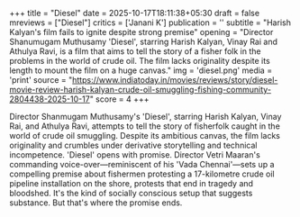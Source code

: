 +++
title = "Diesel"
date = 2025-10-17T18:11:38+05:30
draft = false
mreviews = ["Diesel"]
critics = ['Janani K']
publication = ''
subtitle = "Harish Kalyan's film fails to ignite despite strong premise"
opening = "Director Shanumugam Muthusamy 'Diesel', starring Harish Kalyan, Vinay Rai and Athulya Ravi, is a film that aims to tell the story of a fisher folk in the problems in the world of crude oil. The film lacks originality despite its length to mount the film on a huge canvas."
img = 'diesel.png'
media = 'print'
source = "https://www.indiatoday.in/movies/reviews/story/diesel-movie-review-harish-kalyan-crude-oil-smuggling-fishing-community-2804438-2025-10-17"
score = 4
+++

Director Shanmugam Muthusamy's 'Diesel', starring Harish Kalyan, Vinay Rai, and Athulya Ravi, attempts to tell the story of fisherfolk caught in the world of crude oil smuggling. Despite its ambitious canvas, the film lacks originality and crumbles under derivative storytelling and technical incompetence. 'Diesel' opens with promise. Director Vetri Maaran's commanding voice-over—reminiscent of his 'Vada Chennai'—sets up a compelling premise about fishermen protesting a 17-kilometre crude oil pipeline installation on the shore, protests that end in tragedy and bloodshed. It's the kind of socially conscious setup that suggests substance. But that's where the promise ends.
